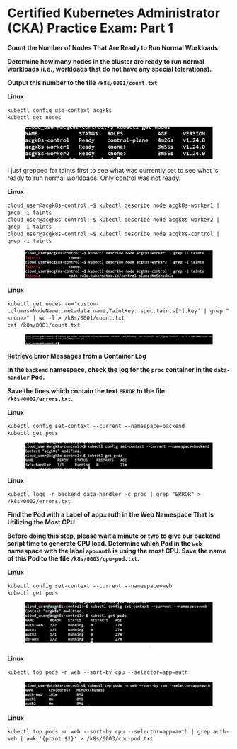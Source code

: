 # Certified Kubernetes Administrator (CKA) Practice Exam: Part 1

**Count the Number of Nodes That Are Ready to Run Normal Workloads**

**Determine how many nodes in the cluster are ready to run normal workloads (i.e., workloads that do not have any special tolerations).**

**Output this number to the file `/k8s/0001/count.txt`**



**Linux**

```
kubectl config use-context acgk8s
kubectl get nodes
```

<figure><img src="../../../.gitbook/assets/image (6).png" alt=""><figcaption></figcaption></figure>

I just grepped for taints first to see what was currently set to see what is ready to run normal workloads. Only control was not ready.

**Linux**

```
cloud_user@acgk8s-control:~$ kubectl describe node acgk8s-worker1 | grep -i taints
cloud_user@acgk8s-control:~$ kubectl describe node acgk8s-worker2 | grep -i taints
cloud_user@acgk8s-control:~$ kubectl describe node acgk8s-control | grep -i taints
```

<figure><img src="../../../.gitbook/assets/image (2) (3).png" alt=""><figcaption></figcaption></figure>

**Linux**

```
kubectl get nodes -o='custom-columns=NodeName:.metadata.name,TaintKey:.spec.taints[*].key' | grep "<none>" | wc -l > /k8s/0001/count.txt
cat /k8s/0001/count.txt
```

<figure><img src="../../../.gitbook/assets/image (4).png" alt=""><figcaption></figcaption></figure>

**Retrieve Error Messages from a Container Log**

**In the `backend` namespace, check the log for the `proc` container in the `data-handler` Pod.**

**Save the lines which contain the text `ERROR` to the file `/k8s/0002/errors.txt`.**

**Linux**

```
kubectl config set-context --current --namespace=backend
kubectl get pods
```

<figure><img src="../../../.gitbook/assets/image (13).png" alt=""><figcaption></figcaption></figure>

**Linux**

```
kubectl logs -n backend data-handler -c proc | grep "ERROR" > /k8s/0002/errors.txt
```



**Find the Pod with a Label of app=auth in the Web Namespace That Is Utilizing the Most CPU**

**Before doing this step, please wait a minute or two to give our backend script time to generate CPU load. Determine which Pod in the `web` namespace with the label `app=auth` is using the most CPU. Save the name of this Pod to the file `/k8s/0003/cpu-pod.txt`.**



**Linux**

```
kubectl config set-context --current --namespace=web
kubectl get pods
```

<figure><img src="../../../.gitbook/assets/image (12).png" alt=""><figcaption></figcaption></figure>

**Linux**

```
kubectl top pods -n web --sort-by cpu --selector=app=auth 
```

<figure><img src="../../../.gitbook/assets/image (1) (5).png" alt=""><figcaption></figcaption></figure>

**Linux**

```
kubectl top pods -n web --sort-by cpu --selector=app=auth | grep auth-web | awk '{print $1}' > /k8s/0003/cpu-pod.txt
```

